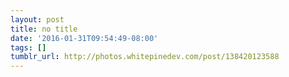 ```yaml
---
layout: post
title: no title
date: '2016-01-31T09:54:49-08:00'
tags: []
tumblr_url: http://photos.whitepinedev.com/post/138420123588
---
```

